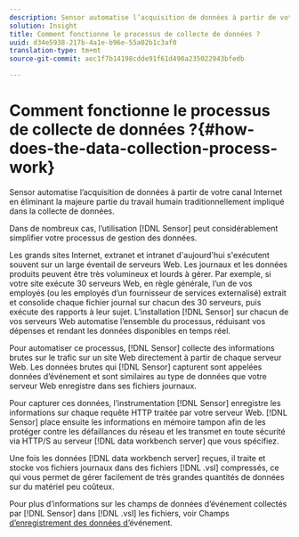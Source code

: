 ```yaml
---
description: Sensor automatise l’acquisition de données à partir de votre canal Internet en éliminant la majeure partie du travail humain traditionnellement impliqué dans la collecte de données.
solution: Insight
title: Comment fonctionne le processus de collecte de données ?
uuid: d34e5938-217b-4a1e-b96e-55a02b1c3af0
translation-type: tm+mt
source-git-commit: aec1f7b14198cdde91f61d490a235022943bfedb

---
```



# Comment fonctionne le processus de collecte de données ?{#how-does-the-data-collection-process-work}

Sensor automatise l’acquisition de données à partir de votre canal Internet en éliminant la majeure partie du travail humain traditionnellement impliqué dans la collecte de données.

Dans de nombreux cas, l’utilisation [!DNL Sensor] peut considérablement simplifier votre processus de gestion des données.

Les grands sites Internet, extranet et intranet d&#39;aujourd&#39;hui s&#39;exécutent souvent sur un large éventail de serveurs Web. Les journaux et les données produits peuvent être très volumineux et lourds à gérer. Par exemple, si votre site exécute 30 serveurs Web, en règle générale, l’un de vos employés (ou les employés d’un fournisseur de services externalisé) extrait et consolide chaque fichier journal sur chacun des 30 serveurs, puis exécute des rapports à leur sujet. L’installation [!DNL Sensor] sur chacun de vos serveurs Web automatise l’ensemble du processus, réduisant vos dépenses et rendant les données disponibles en temps réel.

Pour automatiser ce processus, [!DNL Sensor] collecte des informations brutes sur le trafic sur un site Web directement à partir de chaque serveur Web. Les données brutes qui [!DNL Sensor] capturent sont appelées données d’événement et sont similaires au type de données que votre serveur Web enregistre dans ses fichiers journaux.

Pour capturer ces données, l’instrumentation [!DNL Sensor] enregistre les informations sur chaque requête HTTP traitée par votre serveur Web. [!DNL Sensor] place ensuite les informations en mémoire tampon afin de les protéger contre les défaillances du réseau et les transmet en toute sécurité via HTTP/S au serveur [!DNL data workbench server] que vous spécifiez.

Une fois les données [!DNL data workbench server] reçues, il traite et stocke vos fichiers journaux dans des fichiers [!DNL .vsl] compressés, ce qui vous permet de gérer facilement de très grandes quantités de données sur du matériel peu coûteux.

Pour plus d’informations sur les champs de données d’événement collectés par [!DNL Sensor] dans [!DNL .vsl] les fichiers, voir Champs [d’enregistrement des données d’](../../home/c-snsr-ovrvw/c-evnt-data-rcd-flds/c-evnt-data-rcd-flds.md#concept-ed2a8797cb5b4995b55ffd50a9f12a44)événement.
